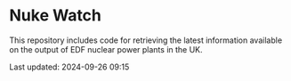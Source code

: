 # Nuke Watch

This repository includes code for retrieving the latest information available on the output of EDF nuclear power plants in the UK.

Last updated: 2024-09-26 09:15